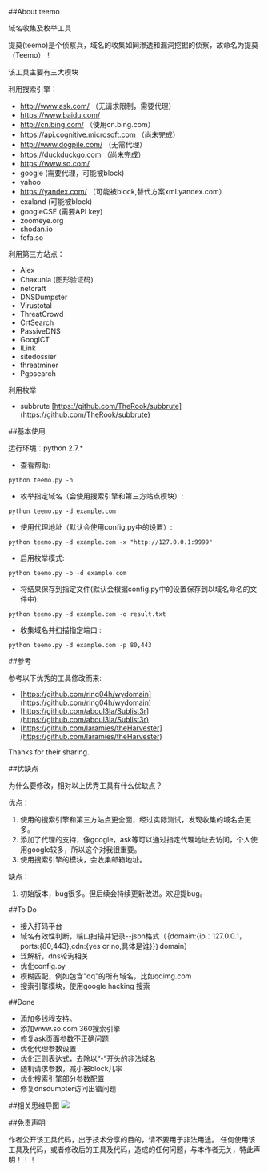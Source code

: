 ##About teemo 

域名收集及枚举工具

提莫(teemo)是个侦察兵，域名的收集如同渗透和漏洞挖掘的侦察，故命名为提莫（Teemo）！


该工具主要有三大模块：


利用搜索引擎：
- http://www.ask.com/  （无请求限制，需要代理）
- https://www.baidu.com/
- http://cn.bing.com/  （使用cn.bing.com）
- https://api.cognitive.microsoft.com （尚未完成）
- http://www.dogpile.com/ （无需代理）
- https://duckduckgo.com （尚未完成）
- https://www.so.com/
- google (需要代理，可能被block)
- yahoo
- https://yandex.com/ （可能被block,替代方案xml.yandex.com）
- exaland (可能被block)
- googleCSE (需要API key)
- zoomeye.org
- shodan.io
- fofa.so

利用第三方站点：

- Alex
- Chaxunla (图形验证码)
- netcraft 
- DNSDumpster
- Virustotal
- ThreatCrowd
- CrtSearch
- PassiveDNS
- GooglCT
- ILink
- sitedossier
- threatminer
- Pgpsearch

利用枚举

- subbrute [https://github.com/TheRook/subbrute](https://github.com/TheRook/subbrute)

##基本使用

运行环境：python 2.7.*

* 查看帮助:

```python teemo.py -h```

* 枚举指定域名（会使用搜索引擎和第三方站点模块）:

``python teemo.py -d example.com``

* 使用代理地址（默认会使用config.py中的设置）:

``python teemo.py -d example.com -x "http://127.0.0.1:9999"``

* 启用枚举模式:

``python teemo.py -b -d example.com``

* 将结果保存到指定文件(默认会根据config.py中的设置保存到以域名命名的文件中):

``python teemo.py -d example.com -o result.txt``

* 收集域名并扫描指定端口 :

``python teemo.py -d example.com -p 80,443``

##参考

参考以下优秀的工具修改而来:
 
- [https://github.com/ring04h/wydomain](https://github.com/ring04h/wydomain) 
- [https://github.com/aboul3la/Sublist3r](https://github.com/aboul3la/Sublist3r)
- [https://github.com/laramies/theHarvester](https://github.com/laramies/theHarvester)

Thanks for their sharing.

##优缺点

为什么要修改，相对以上优秀工具有什么优缺点？

优点：

1. 使用的搜索引擎和第三方站点更全面，经过实际测试，发现收集的域名会更多。
1. 添加了代理的支持，像google，ask等可以通过指定代理地址去访问，个人使用google较多，所以这个对我很重要。
2. 使用搜索引擎的模块，会收集邮箱地址。

缺点：

1. 初始版本，bug很多。但后续会持续更新改进。欢迎提bug。

##To Do

- 接入打码平台
- 域名有效性判断，端口扫描并记录--json格式（｛domain:{ip：127.0.0.1，ports:{80,443},cdn:{yes or no,具体是谁}}｝domain）
- 泛解析，dns轮询相关
- 优化config.py
- 模糊匹配，例如包含"qq"的所有域名，比如qqimg.com
- 搜索引擎模块，使用google hacking 搜索

##Done

- 添加多线程支持。
- 添加www.so.com 360搜索引擎
- 修复ask页面参数不正确问题
- 优化代理参数设置
- 优化正则表达式，去除以“-”开头的非法域名
- 随机请求参数，减小被block几率
- 优化搜索引擎部分参数配置
- 修复dnsdumpter访问出错问题


##相关思维导图
![](http://i.imgur.com/QUtznlK.png)

##免责声明

作者公开该工具代码，出于技术分享的目的，请不要用于非法用途。
任何使用该工具及代码，或者修改后的工具及代码，造成的任何问题，与本作者无关，特此声明！！！